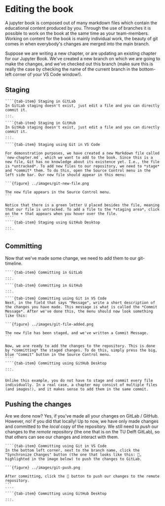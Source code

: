 # Editing the book

A jupyter book is composed out of many markdown files which contain the educational content produced by you. Through the use of branches it is possible to work on the book at the same time as your team-members. Working on content for the book is mainly individual work, the beauty of git comes in when everybody's changes are merged into the main branch.

Suppose we are writing a new chapter, or are updating an existing chapter for our Jupyter Book. We've created a new branch on which we are going to make the changes, and we've checked out this branch (make sure this is really the case by checking the name of the current branch in the bottom-left corner of your VS Code window!).

## Staging

`````{tab-set}
````{tab-item} Staging in GitLab
In GitLab staging doesn't exist, just edit a file and you can directly commit it.
...
````
````{tab-item} Staging in GitHub
In GitHub staging doesn't exist, just edit a file and you can directly commit it.
...
````
````{tab-item} Staging using Git in VS Code

For demonstration purposes, we have created a new Markdown file called `new-chapter.md`, which we want to add to the book. Since this is a new file, Git has no knowledge about its existence yet. I.e., the file is *untracked*. To add new files to our repository, we need to *stage* and *commit* them. To do this, open the Source Control menu in the left side bar. Our new file should appear in this menu:

```{figure} ../images/git-new-file.png

The new file appears in the Source Control menu.
```

Notice that there is a green letter U placed besides the file, meaning that our file is untracked. To add a file to the *staging area*, click on the + that appears when you hover over the file. 
````
````{tab-item} Staging using GitHub Desktop
...
````
`````

## Committing
Now that we've made some change, we need to add them to our git-timeline.

`````{tab-set}
````{tab-item} Committing in GitLab
...
````
````{tab-item} Committing in GitHub
...
````
````{tab-item} Committing using Git in VS Code
Next, in the field that says "Message", write a short description of the changes you have made. This message is what is called the *Commit Message*. After we've done this, the menu should now look something like this:

```{figure} ../images/git-file-added.png

The new file has been staged, and we've written a Commit Message.
```

Now, we are ready to add the changes to the repository. This is done by *committing* the staged changes. To do this, simply press the big, blue "Commit" button in the Source Control menu. 
````
````{tab-item} Committing using GitHub Desktop
...
````
`````

```{tip}
Unlike this example, you do not have to stage and commit every file individually. In a real case, a chapter may consist of multiple files (and images!), and it makes sense to add them in the same commit. 
```

## Pushing the changes
Are we done now? Yes, if you've made all your changes on GitLab / GitHub. However, no! if you did that locally! Up to now, we have only made changes and committed to the *local* copy of the repository. We still need to *push* our changes to the *remote* repository (the one that is on the TU Delft GitLab), so that others can see our changes and interact with them.

`````{tab-set}
````{tab-item} Committing using Git in VS Code
In the bottom left corner, next to the branch name, click the "Synchronize Changes" button (the one that looks like this: 🔄, highlighted in the image below) to push the changes to GitLab.

```{figure} ../images/git-push.png

After committing, click the 🔄 button to push our changes to the remote repository.
```
````
````{tab-item} Committing using GitHub Desktop
...
````
`````